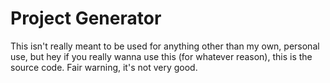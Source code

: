 # Project Generator

This isn't really meant to be used for anything other than
my own, personal use, but hey if you really wanna use this 
(for whatever reason), this is the source code. Fair warning,
it's not very good.